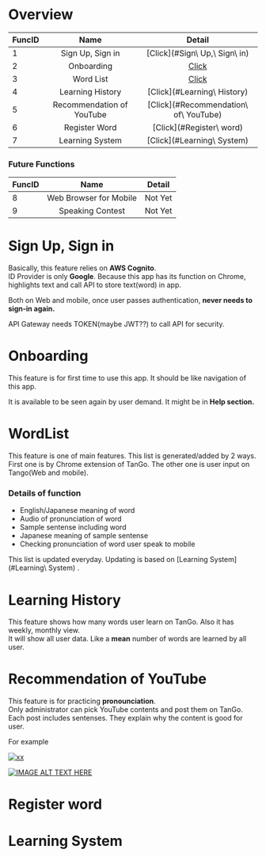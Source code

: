 # Overview

| FuncID      | Name | Detail    |
| :---        |    :----:   |       :---: |
| 1      | Sign Up, Sign in       | [Click](#Sign\ Up,\ Sign\ in)   |
| 2   | Onboarding        |  [Click](#Onboarding)     |
| 3   | Word List        |  [Click](#WordList)     |
| 4   | Learning History| [Click](#Learning\ History)   |
| 5   | Recommendation of YouTube| [Click](#Recommendation\ of\ YouTube)   |
| 6   | Register Word| [Click](#Register\ word)   |
| 7   | Learning System| [Click](#Learning\ System)   |  

### Future Functions  
 FuncID      | Name | Detail    |
| :---        |    :----:   |       :---: |
| 8      | Web Browser for Mobile       | Not Yet   |
| 9      | Speaking Contest       | Not Yet   |


# Sign Up, Sign in

Basically, this feature relies on **AWS Cognito**.  
ID Provider is only **Google**. Because this app has its function on Chrome, highlights text and call API to store text(word) in app.  

Both on Web and mobile, once user passes authentication, **never needs to sign-in again.**  

API Gateway needs TOKEN(maybe JWT??) to call API for security.


# Onboarding  

This feature is for first time to use this app. It should be like navigation of this app.

It is available to be seen again by user demand. It might be in **Help section.**

# WordList
This feature is one of main features. This list is generated/added by 2 ways.  
First one is by Chrome extension of TanGo. The other one is user input on Tango(Web and mobile).

### Details of function

 - English/Japanese meaning of word
 - Audio of pronunciation of word
 - Sample sentense including word
 - Japanese meaning of sample sentense 
 - Checking pronunciation of word user speak to mobile

This list is updated everyday. Updating is based on [Learning System](#Learning\ System) .

# Learning History
This feature shows how many words user learn on TanGo.
Also it has weekly, monthly view.  
It will show all user data. Like a **mean** number of words are learned by all user.

# Recommendation of YouTube
This feature is for practicing **pronounciation**.  
Only administrator can pick YouTube contents and post them on TanGo. Each post includes sentenses. They explain why the content is good for user. 

For example  

[![xx](http://img.youtube.com/vi/oTPZWpQ9pbA/1.jpg)](http://www.youtube.com/watch?v=oTPZWpQ9pbA)

[![IMAGE ALT TEXT HERE](http://img.youtube.com/vi/oTPZWpQ9pbA/1.jpg)](http://www.youtube.com/watch?v=oTPZWpQ9pbA)


# Register word
# Learning System
